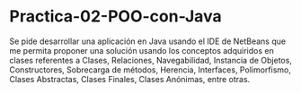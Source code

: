 # Practica-02-POO-con-Java

 Se pide desarrollar una aplicación en Java usando el IDE de NetBeans que me permita proponer una solución usando
 los conceptos adquiridos en clases referentes a Clases, Relaciones, Navegabilidad, Instancia de Objetos, Constructores, 
 Sobrecarga de métodos, Herencia, Interfaces, Polimorfismo, Clases Abstractas, Clases Finales, Clases Anónimas, entre otras. 

 
